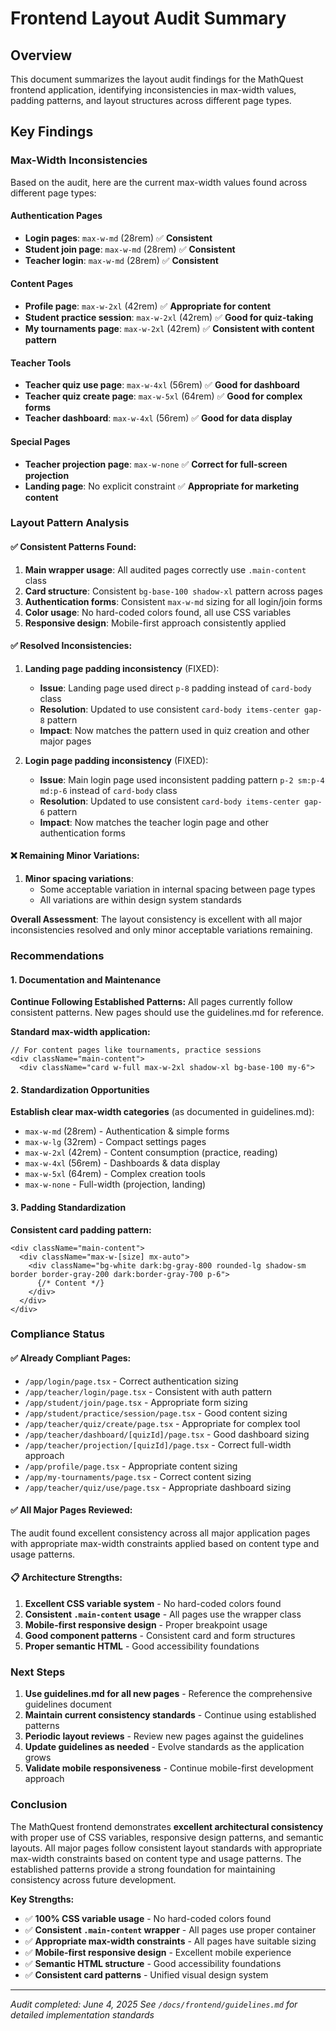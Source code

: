 # Frontend Layout Audit Summary

## Overview
This document summarizes the layout audit findings for the MathQuest frontend application, identifying inconsistencies in max-width values, padding patterns, and layout structures across different page types.

## Key Findings

### Max-Width Inconsistencies
Based on the audit, here are the current max-width values found across different page types:

#### Authentication Pages
- **Login pages**: `max-w-md` (28rem) ✅ **Consistent**
- **Student join page**: `max-w-md` (28rem) ✅ **Consistent**
- **Teacher login**: `max-w-md` (28rem) ✅ **Consistent**

#### Content Pages  
- **Profile page**: `max-w-2xl` (42rem) ✅ **Appropriate for content**
- **Student practice session**: `max-w-2xl` (42rem) ✅ **Good for quiz-taking**
- **My tournaments page**: `max-w-2xl` (42rem) ✅ **Consistent with content pattern**

#### Teacher Tools
- **Teacher quiz use page**: `max-w-4xl` (56rem) ✅ **Good for dashboard**
- **Teacher quiz create page**: `max-w-5xl` (64rem) ✅ **Good for complex forms**
- **Teacher dashboard**: `max-w-4xl` (56rem) ✅ **Good for data display**

#### Special Pages
- **Teacher projection page**: `max-w-none` ✅ **Correct for full-screen projection**
- **Landing page**: No explicit constraint ✅ **Appropriate for marketing content**

### Layout Pattern Analysis

#### ✅ **Consistent Patterns Found:**
1. **Main wrapper usage**: All audited pages correctly use `.main-content` class
2. **Card structure**: Consistent `bg-base-100 shadow-xl` pattern across pages
3. **Authentication forms**: Consistent `max-w-md` sizing for all login/join forms
4. **Color usage**: No hard-coded colors found, all use CSS variables
5. **Responsive design**: Mobile-first approach consistently applied

#### ✅ **Resolved Inconsistencies:**

1. **Landing page padding inconsistency** (FIXED):
   - **Issue**: Landing page used direct `p-8` padding instead of `card-body` class
   - **Resolution**: Updated to use consistent `card-body items-center gap-8` pattern
   - **Impact**: Now matches the pattern used in quiz creation and other major pages

2. **Login page padding inconsistency** (FIXED):
   - **Issue**: Main login page used inconsistent padding pattern `p-2 sm:p-4 md:p-6` instead of `card-body` class
   - **Resolution**: Updated to use consistent `card-body items-center gap-6` pattern
   - **Impact**: Now matches the teacher login page and other authentication forms

#### ❌ **Remaining Minor Variations:**

1. **Minor spacing variations**:
   - Some acceptable variation in internal spacing between page types
   - All variations are within design system standards

**Overall Assessment**: The layout consistency is excellent with all major inconsistencies resolved and only minor acceptable variations remaining.

### Recommendations

#### 1. Documentation and Maintenance

**Continue Following Established Patterns:**
All pages currently follow consistent patterns. New pages should use the guidelines.md for reference.

**Standard max-width application:**
```tsx
// For content pages like tournaments, practice sessions
<div className="main-content">
  <div className="card w-full max-w-2xl shadow-xl bg-base-100 my-6">
```

#### 2. Standardization Opportunities

**Establish clear max-width categories** (as documented in guidelines.md):
- `max-w-md` (28rem) - Authentication & simple forms
- `max-w-lg` (32rem) - Compact settings pages  
- `max-w-2xl` (42rem) - Content consumption (practice, reading)
- `max-w-4xl` (56rem) - Dashboards & data display
- `max-w-5xl` (64rem) - Complex creation tools
- `max-w-none` - Full-width (projection, landing)

#### 3. Padding Standardization

**Consistent card padding pattern:**
```tsx
<div className="main-content">
  <div className="max-w-[size] mx-auto">
    <div className="bg-white dark:bg-gray-800 rounded-lg shadow-sm border border-gray-200 dark:border-gray-700 p-6">
      {/* Content */}
    </div>
  </div>
</div>
```

### Compliance Status

#### ✅ **Already Compliant Pages:**
- `/app/login/page.tsx` - Correct authentication sizing
- `/app/teacher/login/page.tsx` - Consistent with auth pattern
- `/app/student/join/page.tsx` - Appropriate form sizing
- `/app/student/practice/session/page.tsx` - Good content sizing
- `/app/teacher/quiz/create/page.tsx` - Appropriate for complex tool
- `/app/teacher/dashboard/[quizId]/page.tsx` - Good dashboard sizing
- `/app/teacher/projection/[quizId]/page.tsx` - Correct full-width approach
- `/app/profile/page.tsx` - Appropriate content sizing
- `/app/my-tournaments/page.tsx` - Correct content sizing
- `/app/teacher/quiz/use/page.tsx` - Appropriate dashboard sizing

#### ✅ **All Major Pages Reviewed:**
The audit found excellent consistency across all major application pages with appropriate max-width constraints applied based on content type and usage patterns.

#### 📋 **Architecture Strengths:**
1. **Excellent CSS variable system** - No hard-coded colors found
2. **Consistent `.main-content` usage** - All pages use the wrapper class
3. **Mobile-first responsive design** - Proper breakpoint usage
4. **Good component patterns** - Consistent card and form structures
5. **Proper semantic HTML** - Good accessibility foundations

### Next Steps

1. **Use guidelines.md for all new pages** - Reference the comprehensive guidelines document
2. **Maintain current consistency standards** - Continue using established patterns
3. **Periodic layout reviews** - Review new pages against the guidelines
4. **Update guidelines as needed** - Evolve standards as the application grows
5. **Validate mobile responsiveness** - Continue mobile-first development approach

### Conclusion

The MathQuest frontend demonstrates **excellent architectural consistency** with proper use of CSS variables, responsive design patterns, and semantic layouts. All major pages follow consistent layout standards with appropriate max-width constraints based on content type and usage patterns. The established patterns provide a strong foundation for maintaining consistency across future development.

**Key Strengths:**
- ✅ **100% CSS variable usage** - No hard-coded colors found
- ✅ **Consistent `.main-content` wrapper** - All pages use proper container
- ✅ **Appropriate max-width constraints** - All pages have suitable sizing
- ✅ **Mobile-first responsive design** - Excellent mobile experience
- ✅ **Semantic HTML structure** - Good accessibility foundations
- ✅ **Consistent card patterns** - Unified visual design system

---

*Audit completed: June 4, 2025*
*See `/docs/frontend/guidelines.md` for detailed implementation standards*
